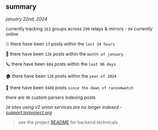 
## summary
_january 22nd, 2024_

currently tracking `163` groups across `299` relays & mirrors - _`94` currently online_

⏲ there have been `17` posts within the `last 24 hours`

🦈 there have been `126` posts within the `month of january`

🪐 there have been `884` posts within the `last 90 days`

🏚 there have been `126` posts within the `year of 2024`

🦕 there have been `9408` posts `since the dawn of ransomwatch`

there are `96` custom parsers indexing posts

_`20` sites using v2 onion services are no longer indexed - [support.torproject.org](https://support.torproject.org/onionservices/v2-deprecation/)_

> see the project [README](https://github.com/joshhighet/ransomwatch#ransomwatch--) for backend technicals
